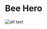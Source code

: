 # Bee Hero
![alt text]([[http://url/to/img.png](https://i.imgur.com/Do6gVAq.jpeg)](https://i.imgur.com/Do6gVAq.jpeg)https://i.imgur.com/Do6gVAq.jpeg)
